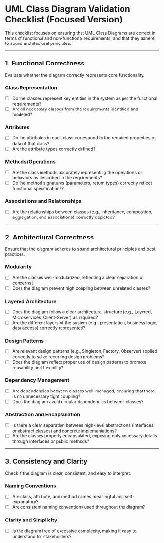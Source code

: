 # UML Class Diagram Validation Checklist (Focused Version)

This checklist focuses on ensuring that UML Class Diagrams are correct in terms of functional and non-functional requirements, and that they adhere to sound architectural principles.

---

## 1. Functional Correctness
Evaluate whether the diagram correctly represents core functionality.

### **Class Representation**
- [ ] Do the classes represent key entities in the system as per the functional requirements?
- [ ] Are all necessary classes from the requirements identified and modeled?

### **Attributes**
- [ ] Do the attributes in each class correspond to the required properties or data of that class?
- [ ] Are the attribute types correctly defined?

### **Methods/Operations**
- [ ] Are the class methods accurately representing the operations or behaviors as described in the requirements?
- [ ] Do the method signatures (parameters, return types) correctly reflect functional specifications?

### **Associations and Relationships**
- [ ] Are the relationships between classes (e.g., inheritance, composition, aggregation, and associations) correctly depicted?

---

## 2. Architectural Correctness
Ensure that the diagram adheres to sound architectural principles and best practices.

### **Modularity**
- [ ] Are the classes well-modularized, reflecting a clear separation of concerns?
- [ ] Does the diagram prevent high coupling between unrelated classes?

### **Layered Architecture**
- [ ] Does the diagram follow a clear architectural structure (e.g., Layered, Microservices, Client-Server) as required?
- [ ] Are the different layers of the system (e.g., presentation, business logic, data access) correctly represented?

### **Design Patterns**
- [ ] Are relevant design patterns (e.g., Singleton, Factory, Observer) applied correctly to solve recurring design problems?
- [ ] Does the diagram reflect proper use of design patterns to promote reusability and flexibility?

### **Dependency Management**
- [ ] Are dependencies between classes well-managed, ensuring that there is no unnecessary tight coupling?
- [ ] Does the diagram avoid circular dependencies between classes?

### **Abstraction and Encapsulation**
- [ ] Is there a clear separation between high-level abstractions (interfaces or abstract classes) and concrete implementations?
- [ ] Are the classes properly encapsulated, exposing only necessary details through interfaces or public methods?

---

## 3. Consistency and Clarity
Check if the diagram is clear, consistent, and easy to interpret.

### **Naming Conventions**
- [ ] Are class, attribute, and method names meaningful and self-explanatory?
- [ ] Are consistent naming conventions used throughout the diagram?

### **Clarity and Simplicity**
- [ ] Is the diagram free of excessive complexity, making it easy to understand for stakeholders?


